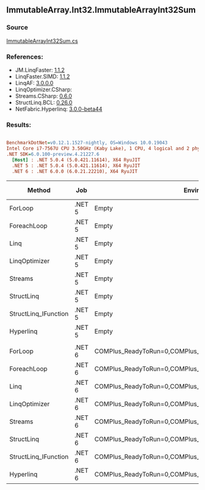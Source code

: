 ﻿## ImmutableArray.Int32.ImmutableArrayInt32Sum

### Source
[ImmutableArrayInt32Sum.cs](../LinqBenchmarks/ImmutableArray/Int32/ImmutableArrayInt32Sum.cs)

### References:
- JM.LinqFaster: [1.1.2](https://www.nuget.org/packages/JM.LinqFaster/1.1.2)
- LinqFaster.SIMD: [1.1.2](https://www.nuget.org/packages/LinqFaster.SIMD/1.0.3)
- LinqAF: [3.0.0.0](https://www.nuget.org/packages/LinqAF/3.0.0.0)
- LinqOptimizer.CSharp: [](https://www.nuget.org/packages/LinqOptimizer.CSharp/)
- Streams.CSharp: [0.6.0](https://www.nuget.org/packages/Streams.CSharp/0.6.0)
- StructLinq.BCL: [0.26.0](https://www.nuget.org/packages/StructLinq/0.26.0)
- NetFabric.Hyperlinq: [3.0.0-beta44](https://www.nuget.org/packages/NetFabric.Hyperlinq/3.0.0-beta44)

### Results:
``` ini

BenchmarkDotNet=v0.12.1.1527-nightly, OS=Windows 10.0.19043
Intel Core i7-7567U CPU 3.50GHz (Kaby Lake), 1 CPU, 4 logical and 2 physical cores
.NET SDK=6.0.100-preview.4.21227.6
  [Host] : .NET 5.0.4 (5.0.421.11614), X64 RyuJIT
  .NET 5 : .NET 5.0.4 (5.0.421.11614), X64 RyuJIT
  .NET 6 : .NET 6.0.0 (6.0.21.22210), X64 RyuJIT


```
|               Method |    Job |                                                   EnvironmentVariables |  Runtime | Count |         Mean |      Error |     StdDev |       Median |  Ratio | RatioSD |  Gen 0 | Gen 1 | Gen 2 | Allocated |
|--------------------- |------- |----------------------------------------------------------------------- |--------- |------ |-------------:|-----------:|-----------:|-------------:|-------:|--------:|-------:|------:|------:|----------:|
|              ForLoop | .NET 5 |                                                                  Empty | .NET 5.0 |   100 |     43.87 ns |   0.159 ns |   0.141 ns |     43.86 ns |   1.00 |    0.00 |      - |     - |     - |         - |
|          ForeachLoop | .NET 5 |                                                                  Empty | .NET 5.0 |   100 |     58.28 ns |   0.305 ns |   0.285 ns |     58.24 ns |   1.33 |    0.01 |      - |     - |     - |         - |
|                 Linq | .NET 5 |                                                                  Empty | .NET 5.0 |   100 |    479.18 ns |   5.015 ns |   4.445 ns |    480.63 ns |  10.92 |    0.11 | 0.0267 |     - |     - |      56 B |
|        LinqOptimizer | .NET 5 |                                                                  Empty | .NET 5.0 |   100 | 28,425.39 ns | 512.366 ns | 503.212 ns | 28,250.12 ns | 649.06 |   12.24 | 8.3618 |     - |     - |  17,750 B |
|              Streams | .NET 5 |                                                                  Empty | .NET 5.0 |   100 |    733.05 ns |   2.526 ns |   2.110 ns |    733.32 ns |  16.71 |    0.07 | 0.1259 |     - |     - |     264 B |
|           StructLinq | .NET 5 |                                                                  Empty | .NET 5.0 |   100 |    197.70 ns |   0.328 ns |   0.274 ns |    197.70 ns |   4.51 |    0.02 | 0.0153 |     - |     - |      32 B |
| StructLinq_IFunction | .NET 5 |                                                                  Empty | .NET 5.0 |   100 |    188.48 ns |   0.617 ns |   0.578 ns |    188.35 ns |   4.30 |    0.01 |      - |     - |     - |         - |
|            Hyperlinq | .NET 5 |                                                                  Empty | .NET 5.0 |   100 |     23.22 ns |   0.131 ns |   0.109 ns |     23.21 ns |   0.53 |    0.00 |      - |     - |     - |         - |
|                      |        |                                                                        |          |       |              |            |            |              |        |         |        |       |       |           |
|              ForLoop | .NET 6 | COMPlus_ReadyToRun=0,COMPlus_TC_QuickJitForLoops=1,COMPlus_TieredPGO=1 | .NET 6.0 |   100 |     44.88 ns |   0.121 ns |   0.107 ns |     44.89 ns |   1.00 |    0.00 |      - |     - |     - |         - |
|          ForeachLoop | .NET 6 | COMPlus_ReadyToRun=0,COMPlus_TC_QuickJitForLoops=1,COMPlus_TieredPGO=1 | .NET 6.0 |   100 |     45.01 ns |   0.155 ns |   0.121 ns |     44.97 ns |   1.00 |    0.00 |      - |     - |     - |         - |
|                 Linq | .NET 6 | COMPlus_ReadyToRun=0,COMPlus_TC_QuickJitForLoops=1,COMPlus_TieredPGO=1 | .NET 6.0 |   100 |    394.41 ns |   3.192 ns |   2.829 ns |    393.02 ns |   8.79 |    0.06 | 0.0267 |     - |     - |      56 B |
|        LinqOptimizer | .NET 6 | COMPlus_ReadyToRun=0,COMPlus_TC_QuickJitForLoops=1,COMPlus_TieredPGO=1 | .NET 6.0 |   100 | 25,447.79 ns | 166.413 ns | 138.962 ns | 25,495.30 ns | 567.00 |    3.39 | 8.3008 |     - |     - |  17,414 B |
|              Streams | .NET 6 | COMPlus_ReadyToRun=0,COMPlus_TC_QuickJitForLoops=1,COMPlus_TieredPGO=1 | .NET 6.0 |   100 |    613.26 ns |   2.942 ns |   2.608 ns |    613.06 ns |  13.66 |    0.06 | 0.1259 |     - |     - |     264 B |
|           StructLinq | .NET 6 | COMPlus_ReadyToRun=0,COMPlus_TC_QuickJitForLoops=1,COMPlus_TieredPGO=1 | .NET 6.0 |   100 |    144.62 ns |   0.328 ns |   0.291 ns |    144.61 ns |   3.22 |    0.01 | 0.0153 |     - |     - |      32 B |
| StructLinq_IFunction | .NET 6 | COMPlus_ReadyToRun=0,COMPlus_TC_QuickJitForLoops=1,COMPlus_TieredPGO=1 | .NET 6.0 |   100 |     61.88 ns |   0.147 ns |   0.137 ns |     61.86 ns |   1.38 |    0.01 |      - |     - |     - |         - |
|            Hyperlinq | .NET 6 | COMPlus_ReadyToRun=0,COMPlus_TC_QuickJitForLoops=1,COMPlus_TieredPGO=1 | .NET 6.0 |   100 |     19.52 ns |   0.451 ns |   0.890 ns |     18.99 ns |   0.47 |    0.00 |      - |     - |     - |         - |
